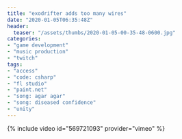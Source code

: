 ```yaml
---
title: "exodrifter adds too many wires"
date: "2020-01-05T06:35:48Z"
header:
  teaser: "/assets/thumbs/2020-01-05-00-35-48-0600.jpg"
categories:
- "game development"
- "music production"
- "twitch"
tags:
- "access"
- "code: csharp"
- "fl studio"
- "paint.net"
- "song: agar agar"
- "song: diseased confidence"
- "unity"
---
```

{% include video id="569721093" provider="vimeo" %}
